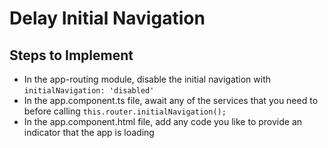 # Delay Initial Navigation #

## Steps to Implement ##

* In the app-routing module, disable the initial navigation with `initialNavigation: 'disabled'`
* In the app.component.ts file, await any of the services that you need to before calling `this.router.initialNavigation();`
* In the app.component.html file, add any code you like to provide an indicator that the app is loading